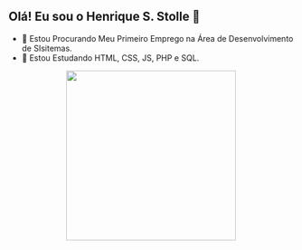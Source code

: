 ## Olá! Eu sou o Henrique S. Stolle 👋
- 🔭 Estou Procurando Meu Primeiro Emprego na Área de Desenvolvimento de SIsitemas.
- 🌱 Estou Estudando HTML, CSS, JS, PHP e SQL.
<div style="display: flex; justify-content: center; align-items: center; ">
  <a href="https://github.com/hernque0927">
    <img height="300em" src="https://cdn.dribbble.com/users/267247/screenshots/1746086/liberio.gif">
    
</div>

          
<!--
**henrique0927/henrique0927** is a ✨ _special_ ✨ repository because its `README.md` (this file) appears on your GitHub profile.

Here are some ideas to get you started:


- 👯 I’m looking to collaborate on ...
- 🤔 I’m looking for help with ...
- 💬 Ask me about ...
- 📫 How to reach me: ...
- 😄 Pronouns: ...
- ⚡ Fun fact: ...
-->
